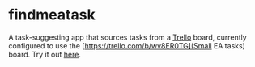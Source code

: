 # findmeatask
A task-suggesting app that sources tasks from a [Trello](https://trello.com/) board, currently configured to use the [https://trello.com/b/wv8ER0TG](Small EA tasks) board. Try it out [here](http://jacobhilton.github.io/findmeatask).
